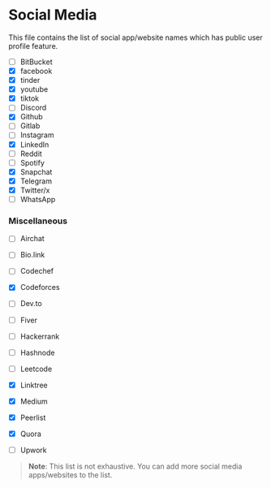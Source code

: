 # Social Media
This file contains the list of social app/website names which has public user profile feature.

- [ ] BitBucket
- [x] facebook
- [x] tinder
- [x] youtube
- [x] tiktok
- [ ] Discord
- [x] Github
- [ ] Gitlab
- [ ] Instagram
- [x] LinkedIn
- [ ] Reddit
- [ ] Spotify
- [x] Snapchat
- [x] Telegram
- [x] Twitter/x
- [ ] WhatsApp

### Miscellaneous
- [ ] Airchat
- [ ] Bio.link
- [ ] Codechef
- [x] Codeforces
- [ ] Dev.to
- [ ] Fiver
- [ ] Hackerrank
- [ ] Hashnode
- [ ] Leetcode
- [x] Linktree
- [x] Medium
- [x] Peerlist
- [x] Quora
- [ ] Upwork


> **Note**: This list is not exhaustive. You can add more social media apps/websites to the list.
